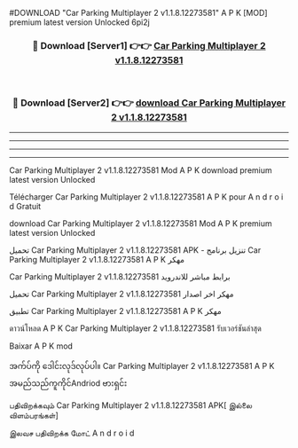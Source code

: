 #DOWNLOAD "Car Parking Multiplayer 2 v1.1.8.12273581" A P K [MOD] premium latest version Unlocked 6pi2j 



<div align="center">

<h3>🔴 Download [Server1] 👉👉 <a href="https://apkdownload12.web.app/?title=Car Parking Multiplayer 2 v1.1.8.12273581">Car Parking Multiplayer 2 v1.1.8.12273581 </a></h3><br>

<h3>🔴 Download [Server2] 👉👉 <a href="https://apkdownload12.web.app/?title=Car Parking Multiplayer 2 v1.1.8.12273581">download Car Parking Multiplayer 2 v1.1.8.12273581 </a></h3>
</div>


----------------------------------------------------------

----------------------------------------------------------

----------------------------------------------------------

----------------------------------------------------------


Car Parking Multiplayer 2 v1.1.8.12273581 Mod A P K download premium latest version Unlocked

Télécharger  Car Parking Multiplayer 2 v1.1.8.12273581 A P K pour A n d r o i d Gratuit

download Car Parking Multiplayer 2 v1.1.8.12273581 Mod A P K premium latest version Unlocked

تحميل Car Parking Multiplayer 2 v1.1.8.12273581 APK - تنزيل برنامج Car Parking Multiplayer 2 v1.1.8.12273581 A P K مهكر

Car Parking Multiplayer 2 v1.1.8.12273581 برابط مباشر للاندرويد

تحميل Car Parking Multiplayer 2 v1.1.8.12273581 مهكر اخر اصدار

تطبيق Car Parking Multiplayer 2 v1.1.8.12273581 A P K مهكر

ดาวน์โหลด A P K Car Parking Multiplayer 2 v1.1.8.12273581 รับเวอร์ชันล่าสุด

Baixar A P K mod

အက်ပ်ကို ဒေါင်းလုဒ်လုပ်ပါ။ Car Parking Multiplayer 2 v1.1.8.12273581 A P K အမည်သည်ကူကိုင်Andriod ဗားရှင်း

பதிவிறக்கவும் Car Parking Multiplayer 2 v1.1.8.12273581 APK[ இல்லை விளம்பரங்கள்] 
 
இலவச பதிவிறக்க மோட் A n d r o i d



